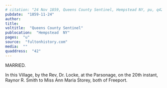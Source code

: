 ```yaml
---
# citation: "24 Nov 1859, Queens County Sentinel, Hempstead NY, pu, q42, fultonhistory.com."
pubdate:  "1859-11-24"
author: 
title: 
voltitle:  "Queens County Sentinel"
publocation:  "Hempstead  NY"
pages:  "u"
source:  "fultonhistory.com"
media:  ""
quaddress:  "42"
---
```


MARRIED. 

In this Village, by the Rev, Dr. Locke, at the Parsonage, on the 20th instant, Raynor R. Smith to Miss Ann Maria Storey, both of Freeport.


